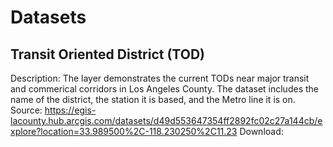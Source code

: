 # Datasets
## Transit Oriented District (TOD)
Description: The layer demonstrates the current TODs near major transit and commerical corridors in Los Angeles County. The dataset includes the name of the district, the station it is based, and the Metro line it is on.
Source: https://egis-lacounty.hub.arcgis.com/datasets/d49d553647354ff2892fc02c27a144cb/explore?location=33.989500%2C-118.230250%2C11.23
Download: 
